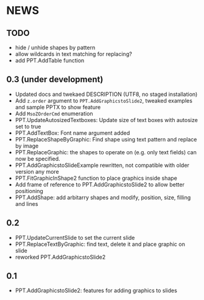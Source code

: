 # NEWS

## TODO

* hide / unhide shapes by pattern
* allow wildcards in text matching for replacing?
* add PPT.AddTable function

## 0.3 (under development)

* Updated docs and twekaed DESCRIPTION (UTF8, no staged installation)
* Add `z.order` argument to `PPT.AddGraphicstoSlide2`, tweaked examples and sample PPTX 
  to show feature
* Add `MsoZOrderCmd` enumeration
* PPT.UpdateAutosizedTextboxes: Update size of text boxes with autosize set to true
* PPT.AddTextBox: Font name argument added
* PPT.ReplaceShapeByGraphic: Find shape using text pattern and replace by image
* PPT.ReplaceGraphic: the shapes to operate on (e.g. only text fields) can now be specified.
* PPT.AddGraphicstoSlideExample rewritten, not compatible with older version any more
* PPT.FitGraphicInShape2 function to place graphics inside shape
* Add frame of reference to PPT.AddGraphicstoSlide2 to allow better positioning
* PPT.AddShape: add arbitarry shapes and modify, position, size, filling and lines

## 0.2

* PPT.UpdateCurrentSlide to set the current slide
* PPT.ReplaceTextByGraphic: find text, delete it and place graphic on slide
* reworked PPT.AddGraphicstoSlide2

## 0.1

* PPT.AddGraphicstoSlide2: features for adding graphics to slides
